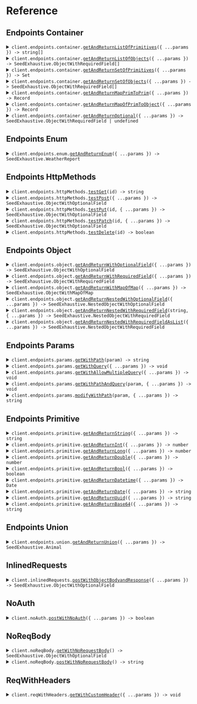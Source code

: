 # Reference
## Endpoints Container
<details><summary><code>client.endpoints.container.<a href="/src/api/resources/endpoints/resources/container/client/Client.ts">getAndReturnListOfPrimitives</a>({ ...params }) -> string[]</code></summary>
<dl>
<dd>

#### 🔌 Usage

<dl>
<dd>

<dl>
<dd>

```typescript
await client.endpoints.container.getAndReturnListOfPrimitives(["string"]);

```
</dd>
</dl>
</dd>
</dl>

#### ⚙️ Parameters

<dl>
<dd>

<dl>
<dd>

**request:** `string[]` 
    
</dd>
</dl>

<dl>
<dd>

**requestOptions:** `Container.RequestOptions` 
    
</dd>
</dl>
</dd>
</dl>


</dd>
</dl>
</details>

<details><summary><code>client.endpoints.container.<a href="/src/api/resources/endpoints/resources/container/client/Client.ts">getAndReturnListOfObjects</a>({ ...params }) -> SeedExhaustive.ObjectWithRequiredField[]</code></summary>
<dl>
<dd>

#### 🔌 Usage

<dl>
<dd>

<dl>
<dd>

```typescript
await client.endpoints.container.getAndReturnListOfObjects([{
        string: "string"
    }]);

```
</dd>
</dl>
</dd>
</dl>

#### ⚙️ Parameters

<dl>
<dd>

<dl>
<dd>

**request:** `SeedExhaustive.ObjectWithRequiredField[]` 
    
</dd>
</dl>

<dl>
<dd>

**requestOptions:** `Container.RequestOptions` 
    
</dd>
</dl>
</dd>
</dl>


</dd>
</dl>
</details>

<details><summary><code>client.endpoints.container.<a href="/src/api/resources/endpoints/resources/container/client/Client.ts">getAndReturnSetOfPrimitives</a>({ ...params }) -> Set<string></code></summary>
<dl>
<dd>

#### 🔌 Usage

<dl>
<dd>

<dl>
<dd>

```typescript
await client.endpoints.container.getAndReturnSetOfPrimitives(new Set(["string"]));

```
</dd>
</dl>
</dd>
</dl>

#### ⚙️ Parameters

<dl>
<dd>

<dl>
<dd>

**request:** `Set<string>` 
    
</dd>
</dl>

<dl>
<dd>

**requestOptions:** `Container.RequestOptions` 
    
</dd>
</dl>
</dd>
</dl>


</dd>
</dl>
</details>

<details><summary><code>client.endpoints.container.<a href="/src/api/resources/endpoints/resources/container/client/Client.ts">getAndReturnSetOfObjects</a>({ ...params }) -> SeedExhaustive.ObjectWithRequiredField[]</code></summary>
<dl>
<dd>

#### 🔌 Usage

<dl>
<dd>

<dl>
<dd>

```typescript
await client.endpoints.container.getAndReturnSetOfObjects(new Set([{
        string: "string"
    }]));

```
</dd>
</dl>
</dd>
</dl>

#### ⚙️ Parameters

<dl>
<dd>

<dl>
<dd>

**request:** `SeedExhaustive.ObjectWithRequiredField[]` 
    
</dd>
</dl>

<dl>
<dd>

**requestOptions:** `Container.RequestOptions` 
    
</dd>
</dl>
</dd>
</dl>


</dd>
</dl>
</details>

<details><summary><code>client.endpoints.container.<a href="/src/api/resources/endpoints/resources/container/client/Client.ts">getAndReturnMapPrimToPrim</a>({ ...params }) -> Record<string, string></code></summary>
<dl>
<dd>

#### 🔌 Usage

<dl>
<dd>

<dl>
<dd>

```typescript
await client.endpoints.container.getAndReturnMapPrimToPrim({
    "string": "string"
});

```
</dd>
</dl>
</dd>
</dl>

#### ⚙️ Parameters

<dl>
<dd>

<dl>
<dd>

**request:** `Record<string, string>` 
    
</dd>
</dl>

<dl>
<dd>

**requestOptions:** `Container.RequestOptions` 
    
</dd>
</dl>
</dd>
</dl>


</dd>
</dl>
</details>

<details><summary><code>client.endpoints.container.<a href="/src/api/resources/endpoints/resources/container/client/Client.ts">getAndReturnMapOfPrimToObject</a>({ ...params }) -> Record<string, SeedExhaustive.ObjectWithRequiredField></code></summary>
<dl>
<dd>

#### 🔌 Usage

<dl>
<dd>

<dl>
<dd>

```typescript
await client.endpoints.container.getAndReturnMapOfPrimToObject({
    "string": {
        string: "string"
    }
});

```
</dd>
</dl>
</dd>
</dl>

#### ⚙️ Parameters

<dl>
<dd>

<dl>
<dd>

**request:** `Record<string, SeedExhaustive.ObjectWithRequiredField>` 
    
</dd>
</dl>

<dl>
<dd>

**requestOptions:** `Container.RequestOptions` 
    
</dd>
</dl>
</dd>
</dl>


</dd>
</dl>
</details>

<details><summary><code>client.endpoints.container.<a href="/src/api/resources/endpoints/resources/container/client/Client.ts">getAndReturnOptional</a>({ ...params }) -> SeedExhaustive.ObjectWithRequiredField | undefined</code></summary>
<dl>
<dd>

#### 🔌 Usage

<dl>
<dd>

<dl>
<dd>

```typescript
await client.endpoints.container.getAndReturnOptional({
    string: "string"
});

```
</dd>
</dl>
</dd>
</dl>

#### ⚙️ Parameters

<dl>
<dd>

<dl>
<dd>

**request:** `SeedExhaustive.ObjectWithRequiredField` 
    
</dd>
</dl>

<dl>
<dd>

**requestOptions:** `Container.RequestOptions` 
    
</dd>
</dl>
</dd>
</dl>


</dd>
</dl>
</details>

## Endpoints Enum
<details><summary><code>client.endpoints.enum.<a href="/src/api/resources/endpoints/resources/enum/client/Client.ts">getAndReturnEnum</a>({ ...params }) -> SeedExhaustive.WeatherReport</code></summary>
<dl>
<dd>

#### 🔌 Usage

<dl>
<dd>

<dl>
<dd>

```typescript
await client.endpoints.enum.getAndReturnEnum(SeedExhaustive.WeatherReport.Sunny);

```
</dd>
</dl>
</dd>
</dl>

#### ⚙️ Parameters

<dl>
<dd>

<dl>
<dd>

**request:** `SeedExhaustive.WeatherReport` 
    
</dd>
</dl>

<dl>
<dd>

**requestOptions:** `Enum.RequestOptions` 
    
</dd>
</dl>
</dd>
</dl>


</dd>
</dl>
</details>

## Endpoints HttpMethods
<details><summary><code>client.endpoints.httpMethods.<a href="/src/api/resources/endpoints/resources/httpMethods/client/Client.ts">testGet</a>(id) -> string</code></summary>
<dl>
<dd>

#### 🔌 Usage

<dl>
<dd>

<dl>
<dd>

```typescript
await client.endpoints.httpMethods.testGet("string");

```
</dd>
</dl>
</dd>
</dl>

#### ⚙️ Parameters

<dl>
<dd>

<dl>
<dd>

**id:** `string` 
    
</dd>
</dl>

<dl>
<dd>

**requestOptions:** `HttpMethods.RequestOptions` 
    
</dd>
</dl>
</dd>
</dl>


</dd>
</dl>
</details>

<details><summary><code>client.endpoints.httpMethods.<a href="/src/api/resources/endpoints/resources/httpMethods/client/Client.ts">testPost</a>({ ...params }) -> SeedExhaustive.ObjectWithOptionalField</code></summary>
<dl>
<dd>

#### 🔌 Usage

<dl>
<dd>

<dl>
<dd>

```typescript
await client.endpoints.httpMethods.testPost({
    string: "string"
});

```
</dd>
</dl>
</dd>
</dl>

#### ⚙️ Parameters

<dl>
<dd>

<dl>
<dd>

**request:** `SeedExhaustive.ObjectWithRequiredField` 
    
</dd>
</dl>

<dl>
<dd>

**requestOptions:** `HttpMethods.RequestOptions` 
    
</dd>
</dl>
</dd>
</dl>


</dd>
</dl>
</details>

<details><summary><code>client.endpoints.httpMethods.<a href="/src/api/resources/endpoints/resources/httpMethods/client/Client.ts">testPut</a>(id, { ...params }) -> SeedExhaustive.ObjectWithOptionalField</code></summary>
<dl>
<dd>

#### 🔌 Usage

<dl>
<dd>

<dl>
<dd>

```typescript
await client.endpoints.httpMethods.testPut("string", {
    string: "string"
});

```
</dd>
</dl>
</dd>
</dl>

#### ⚙️ Parameters

<dl>
<dd>

<dl>
<dd>

**id:** `string` 
    
</dd>
</dl>

<dl>
<dd>

**request:** `SeedExhaustive.ObjectWithRequiredField` 
    
</dd>
</dl>

<dl>
<dd>

**requestOptions:** `HttpMethods.RequestOptions` 
    
</dd>
</dl>
</dd>
</dl>


</dd>
</dl>
</details>

<details><summary><code>client.endpoints.httpMethods.<a href="/src/api/resources/endpoints/resources/httpMethods/client/Client.ts">testPatch</a>(id, { ...params }) -> SeedExhaustive.ObjectWithOptionalField</code></summary>
<dl>
<dd>

#### 🔌 Usage

<dl>
<dd>

<dl>
<dd>

```typescript
await client.endpoints.httpMethods.testPatch("string", {
    string: "string",
    integer: 1,
    long: 1000000,
    double: 1.1,
    bool: true,
    datetime: new Date("2024-01-15T09:30:00.000Z"),
    date: "2023-01-15",
    uuid: "d5e9c84f-c2b2-4bf4-b4b0-7ffd7a9ffc32",
    base64: "SGVsbG8gd29ybGQh",
    list: ["string"],
    set: new Set(["string"]),
    map: {
        1: "string"
    },
    bigint: "123456789123456789"
});

```
</dd>
</dl>
</dd>
</dl>

#### ⚙️ Parameters

<dl>
<dd>

<dl>
<dd>

**id:** `string` 
    
</dd>
</dl>

<dl>
<dd>

**request:** `SeedExhaustive.ObjectWithOptionalField` 
    
</dd>
</dl>

<dl>
<dd>

**requestOptions:** `HttpMethods.RequestOptions` 
    
</dd>
</dl>
</dd>
</dl>


</dd>
</dl>
</details>

<details><summary><code>client.endpoints.httpMethods.<a href="/src/api/resources/endpoints/resources/httpMethods/client/Client.ts">testDelete</a>(id) -> boolean</code></summary>
<dl>
<dd>

#### 🔌 Usage

<dl>
<dd>

<dl>
<dd>

```typescript
await client.endpoints.httpMethods.testDelete("string");

```
</dd>
</dl>
</dd>
</dl>

#### ⚙️ Parameters

<dl>
<dd>

<dl>
<dd>

**id:** `string` 
    
</dd>
</dl>

<dl>
<dd>

**requestOptions:** `HttpMethods.RequestOptions` 
    
</dd>
</dl>
</dd>
</dl>


</dd>
</dl>
</details>

## Endpoints Object
<details><summary><code>client.endpoints.object.<a href="/src/api/resources/endpoints/resources/object/client/Client.ts">getAndReturnWithOptionalField</a>({ ...params }) -> SeedExhaustive.ObjectWithOptionalField</code></summary>
<dl>
<dd>

#### 🔌 Usage

<dl>
<dd>

<dl>
<dd>

```typescript
await client.endpoints.object.getAndReturnWithOptionalField({
    string: "string",
    integer: 1,
    long: 1000000,
    double: 1.1,
    bool: true,
    datetime: new Date("2024-01-15T09:30:00.000Z"),
    date: "2023-01-15",
    uuid: "d5e9c84f-c2b2-4bf4-b4b0-7ffd7a9ffc32",
    base64: "SGVsbG8gd29ybGQh",
    list: ["string"],
    set: new Set(["string"]),
    map: {
        1: "string"
    },
    bigint: "123456789123456789"
});

```
</dd>
</dl>
</dd>
</dl>

#### ⚙️ Parameters

<dl>
<dd>

<dl>
<dd>

**request:** `SeedExhaustive.ObjectWithOptionalField` 
    
</dd>
</dl>

<dl>
<dd>

**requestOptions:** `Object_.RequestOptions` 
    
</dd>
</dl>
</dd>
</dl>


</dd>
</dl>
</details>

<details><summary><code>client.endpoints.object.<a href="/src/api/resources/endpoints/resources/object/client/Client.ts">getAndReturnWithRequiredField</a>({ ...params }) -> SeedExhaustive.ObjectWithRequiredField</code></summary>
<dl>
<dd>

#### 🔌 Usage

<dl>
<dd>

<dl>
<dd>

```typescript
await client.endpoints.object.getAndReturnWithRequiredField({
    string: "string"
});

```
</dd>
</dl>
</dd>
</dl>

#### ⚙️ Parameters

<dl>
<dd>

<dl>
<dd>

**request:** `SeedExhaustive.ObjectWithRequiredField` 
    
</dd>
</dl>

<dl>
<dd>

**requestOptions:** `Object_.RequestOptions` 
    
</dd>
</dl>
</dd>
</dl>


</dd>
</dl>
</details>

<details><summary><code>client.endpoints.object.<a href="/src/api/resources/endpoints/resources/object/client/Client.ts">getAndReturnWithMapOfMap</a>({ ...params }) -> SeedExhaustive.ObjectWithMapOfMap</code></summary>
<dl>
<dd>

#### 🔌 Usage

<dl>
<dd>

<dl>
<dd>

```typescript
await client.endpoints.object.getAndReturnWithMapOfMap({
    map: {
        "string": {
            "string": "string"
        }
    }
});

```
</dd>
</dl>
</dd>
</dl>

#### ⚙️ Parameters

<dl>
<dd>

<dl>
<dd>

**request:** `SeedExhaustive.ObjectWithMapOfMap` 
    
</dd>
</dl>

<dl>
<dd>

**requestOptions:** `Object_.RequestOptions` 
    
</dd>
</dl>
</dd>
</dl>


</dd>
</dl>
</details>

<details><summary><code>client.endpoints.object.<a href="/src/api/resources/endpoints/resources/object/client/Client.ts">getAndReturnNestedWithOptionalField</a>({ ...params }) -> SeedExhaustive.NestedObjectWithOptionalField</code></summary>
<dl>
<dd>

#### 🔌 Usage

<dl>
<dd>

<dl>
<dd>

```typescript
await client.endpoints.object.getAndReturnNestedWithOptionalField({
    string: "string",
    NestedObject: {
        string: "string",
        integer: 1,
        long: 1000000,
        double: 1.1,
        bool: true,
        datetime: new Date("2024-01-15T09:30:00.000Z"),
        date: "2023-01-15",
        uuid: "d5e9c84f-c2b2-4bf4-b4b0-7ffd7a9ffc32",
        base64: "SGVsbG8gd29ybGQh",
        list: ["string"],
        set: new Set(["string"]),
        map: {
            1: "string"
        },
        bigint: "123456789123456789"
    }
});

```
</dd>
</dl>
</dd>
</dl>

#### ⚙️ Parameters

<dl>
<dd>

<dl>
<dd>

**request:** `SeedExhaustive.NestedObjectWithOptionalField` 
    
</dd>
</dl>

<dl>
<dd>

**requestOptions:** `Object_.RequestOptions` 
    
</dd>
</dl>
</dd>
</dl>


</dd>
</dl>
</details>

<details><summary><code>client.endpoints.object.<a href="/src/api/resources/endpoints/resources/object/client/Client.ts">getAndReturnNestedWithRequiredField</a>(string, { ...params }) -> SeedExhaustive.NestedObjectWithRequiredField</code></summary>
<dl>
<dd>

#### 🔌 Usage

<dl>
<dd>

<dl>
<dd>

```typescript
await client.endpoints.object.getAndReturnNestedWithRequiredField("string", {
    string: "string",
    NestedObject: {
        string: "string",
        integer: 1,
        long: 1000000,
        double: 1.1,
        bool: true,
        datetime: new Date("2024-01-15T09:30:00.000Z"),
        date: "2023-01-15",
        uuid: "d5e9c84f-c2b2-4bf4-b4b0-7ffd7a9ffc32",
        base64: "SGVsbG8gd29ybGQh",
        list: ["string"],
        set: new Set(["string"]),
        map: {
            1: "string"
        },
        bigint: "123456789123456789"
    }
});

```
</dd>
</dl>
</dd>
</dl>

#### ⚙️ Parameters

<dl>
<dd>

<dl>
<dd>

**string:** `string` 
    
</dd>
</dl>

<dl>
<dd>

**request:** `SeedExhaustive.NestedObjectWithRequiredField` 
    
</dd>
</dl>

<dl>
<dd>

**requestOptions:** `Object_.RequestOptions` 
    
</dd>
</dl>
</dd>
</dl>


</dd>
</dl>
</details>

<details><summary><code>client.endpoints.object.<a href="/src/api/resources/endpoints/resources/object/client/Client.ts">getAndReturnNestedWithRequiredFieldAsList</a>({ ...params }) -> SeedExhaustive.NestedObjectWithRequiredField</code></summary>
<dl>
<dd>

#### 🔌 Usage

<dl>
<dd>

<dl>
<dd>

```typescript
await client.endpoints.object.getAndReturnNestedWithRequiredFieldAsList([{
        string: "string",
        NestedObject: {
            string: "string",
            integer: 1,
            long: 1000000,
            double: 1.1,
            bool: true,
            datetime: new Date("2024-01-15T09:30:00.000Z"),
            date: "2023-01-15",
            uuid: "d5e9c84f-c2b2-4bf4-b4b0-7ffd7a9ffc32",
            base64: "SGVsbG8gd29ybGQh",
            list: ["string"],
            set: new Set(["string"]),
            map: {
                1: "string"
            },
            bigint: "123456789123456789"
        }
    }]);

```
</dd>
</dl>
</dd>
</dl>

#### ⚙️ Parameters

<dl>
<dd>

<dl>
<dd>

**request:** `SeedExhaustive.NestedObjectWithRequiredField[]` 
    
</dd>
</dl>

<dl>
<dd>

**requestOptions:** `Object_.RequestOptions` 
    
</dd>
</dl>
</dd>
</dl>


</dd>
</dl>
</details>

## Endpoints Params
<details><summary><code>client.endpoints.params.<a href="/src/api/resources/endpoints/resources/params/client/Client.ts">getWithPath</a>(param) -> string</code></summary>
<dl>
<dd>

#### 📝 Description

<dl>
<dd>

<dl>
<dd>

GET with path param
</dd>
</dl>
</dd>
</dl>

#### 🔌 Usage

<dl>
<dd>

<dl>
<dd>

```typescript
await client.endpoints.params.getWithPath("string");

```
</dd>
</dl>
</dd>
</dl>

#### ⚙️ Parameters

<dl>
<dd>

<dl>
<dd>

**param:** `string` 
    
</dd>
</dl>

<dl>
<dd>

**requestOptions:** `Params.RequestOptions` 
    
</dd>
</dl>
</dd>
</dl>


</dd>
</dl>
</details>

<details><summary><code>client.endpoints.params.<a href="/src/api/resources/endpoints/resources/params/client/Client.ts">getWithQuery</a>({ ...params }) -> void</code></summary>
<dl>
<dd>

#### 📝 Description

<dl>
<dd>

<dl>
<dd>

GET with query param
</dd>
</dl>
</dd>
</dl>

#### 🔌 Usage

<dl>
<dd>

<dl>
<dd>

```typescript
await client.endpoints.params.getWithQuery({
    query: "string",
    number: 1
});

```
</dd>
</dl>
</dd>
</dl>

#### ⚙️ Parameters

<dl>
<dd>

<dl>
<dd>

**request:** `SeedExhaustive.endpoints.GetWithQuery` 
    
</dd>
</dl>

<dl>
<dd>

**requestOptions:** `Params.RequestOptions` 
    
</dd>
</dl>
</dd>
</dl>


</dd>
</dl>
</details>

<details><summary><code>client.endpoints.params.<a href="/src/api/resources/endpoints/resources/params/client/Client.ts">getWithAllowMultipleQuery</a>({ ...params }) -> void</code></summary>
<dl>
<dd>

#### 📝 Description

<dl>
<dd>

<dl>
<dd>

GET with multiple of same query param
</dd>
</dl>
</dd>
</dl>

#### 🔌 Usage

<dl>
<dd>

<dl>
<dd>

```typescript
await client.endpoints.params.getWithAllowMultipleQuery({
    query: "string",
    numer: 1
});

```
</dd>
</dl>
</dd>
</dl>

#### ⚙️ Parameters

<dl>
<dd>

<dl>
<dd>

**request:** `SeedExhaustive.endpoints.GetWithMultipleQuery` 
    
</dd>
</dl>

<dl>
<dd>

**requestOptions:** `Params.RequestOptions` 
    
</dd>
</dl>
</dd>
</dl>


</dd>
</dl>
</details>

<details><summary><code>client.endpoints.params.<a href="/src/api/resources/endpoints/resources/params/client/Client.ts">getWithPathAndQuery</a>(param, { ...params }) -> void</code></summary>
<dl>
<dd>

#### 📝 Description

<dl>
<dd>

<dl>
<dd>

GET with path and query params
</dd>
</dl>
</dd>
</dl>

#### 🔌 Usage

<dl>
<dd>

<dl>
<dd>

```typescript
await client.endpoints.params.getWithPathAndQuery("string", {
    query: "string"
});

```
</dd>
</dl>
</dd>
</dl>

#### ⚙️ Parameters

<dl>
<dd>

<dl>
<dd>

**param:** `string` 
    
</dd>
</dl>

<dl>
<dd>

**request:** `SeedExhaustive.endpoints.GetWithPathAndQuery` 
    
</dd>
</dl>

<dl>
<dd>

**requestOptions:** `Params.RequestOptions` 
    
</dd>
</dl>
</dd>
</dl>


</dd>
</dl>
</details>

<details><summary><code>client.endpoints.params.<a href="/src/api/resources/endpoints/resources/params/client/Client.ts">modifyWithPath</a>(param, { ...params }) -> string</code></summary>
<dl>
<dd>

#### 📝 Description

<dl>
<dd>

<dl>
<dd>

PUT to update with path param
</dd>
</dl>
</dd>
</dl>

#### 🔌 Usage

<dl>
<dd>

<dl>
<dd>

```typescript
await client.endpoints.params.modifyWithPath("string", "string");

```
</dd>
</dl>
</dd>
</dl>

#### ⚙️ Parameters

<dl>
<dd>

<dl>
<dd>

**param:** `string` 
    
</dd>
</dl>

<dl>
<dd>

**request:** `string` 
    
</dd>
</dl>

<dl>
<dd>

**requestOptions:** `Params.RequestOptions` 
    
</dd>
</dl>
</dd>
</dl>


</dd>
</dl>
</details>

## Endpoints Primitive
<details><summary><code>client.endpoints.primitive.<a href="/src/api/resources/endpoints/resources/primitive/client/Client.ts">getAndReturnString</a>({ ...params }) -> string</code></summary>
<dl>
<dd>

#### 🔌 Usage

<dl>
<dd>

<dl>
<dd>

```typescript
await client.endpoints.primitive.getAndReturnString("string");

```
</dd>
</dl>
</dd>
</dl>

#### ⚙️ Parameters

<dl>
<dd>

<dl>
<dd>

**request:** `string` 
    
</dd>
</dl>

<dl>
<dd>

**requestOptions:** `Primitive.RequestOptions` 
    
</dd>
</dl>
</dd>
</dl>


</dd>
</dl>
</details>

<details><summary><code>client.endpoints.primitive.<a href="/src/api/resources/endpoints/resources/primitive/client/Client.ts">getAndReturnInt</a>({ ...params }) -> number</code></summary>
<dl>
<dd>

#### 🔌 Usage

<dl>
<dd>

<dl>
<dd>

```typescript
await client.endpoints.primitive.getAndReturnInt(1);

```
</dd>
</dl>
</dd>
</dl>

#### ⚙️ Parameters

<dl>
<dd>

<dl>
<dd>

**request:** `number` 
    
</dd>
</dl>

<dl>
<dd>

**requestOptions:** `Primitive.RequestOptions` 
    
</dd>
</dl>
</dd>
</dl>


</dd>
</dl>
</details>

<details><summary><code>client.endpoints.primitive.<a href="/src/api/resources/endpoints/resources/primitive/client/Client.ts">getAndReturnLong</a>({ ...params }) -> number</code></summary>
<dl>
<dd>

#### 🔌 Usage

<dl>
<dd>

<dl>
<dd>

```typescript
await client.endpoints.primitive.getAndReturnLong(1000000);

```
</dd>
</dl>
</dd>
</dl>

#### ⚙️ Parameters

<dl>
<dd>

<dl>
<dd>

**request:** `number` 
    
</dd>
</dl>

<dl>
<dd>

**requestOptions:** `Primitive.RequestOptions` 
    
</dd>
</dl>
</dd>
</dl>


</dd>
</dl>
</details>

<details><summary><code>client.endpoints.primitive.<a href="/src/api/resources/endpoints/resources/primitive/client/Client.ts">getAndReturnDouble</a>({ ...params }) -> number</code></summary>
<dl>
<dd>

#### 🔌 Usage

<dl>
<dd>

<dl>
<dd>

```typescript
await client.endpoints.primitive.getAndReturnDouble(1.1);

```
</dd>
</dl>
</dd>
</dl>

#### ⚙️ Parameters

<dl>
<dd>

<dl>
<dd>

**request:** `number` 
    
</dd>
</dl>

<dl>
<dd>

**requestOptions:** `Primitive.RequestOptions` 
    
</dd>
</dl>
</dd>
</dl>


</dd>
</dl>
</details>

<details><summary><code>client.endpoints.primitive.<a href="/src/api/resources/endpoints/resources/primitive/client/Client.ts">getAndReturnBool</a>({ ...params }) -> boolean</code></summary>
<dl>
<dd>

#### 🔌 Usage

<dl>
<dd>

<dl>
<dd>

```typescript
await client.endpoints.primitive.getAndReturnBool(true);

```
</dd>
</dl>
</dd>
</dl>

#### ⚙️ Parameters

<dl>
<dd>

<dl>
<dd>

**request:** `boolean` 
    
</dd>
</dl>

<dl>
<dd>

**requestOptions:** `Primitive.RequestOptions` 
    
</dd>
</dl>
</dd>
</dl>


</dd>
</dl>
</details>

<details><summary><code>client.endpoints.primitive.<a href="/src/api/resources/endpoints/resources/primitive/client/Client.ts">getAndReturnDatetime</a>({ ...params }) -> Date</code></summary>
<dl>
<dd>

#### 🔌 Usage

<dl>
<dd>

<dl>
<dd>

```typescript
await client.endpoints.primitive.getAndReturnDatetime(new Date("2024-01-15T09:30:00.000Z"));

```
</dd>
</dl>
</dd>
</dl>

#### ⚙️ Parameters

<dl>
<dd>

<dl>
<dd>

**request:** `Date` 
    
</dd>
</dl>

<dl>
<dd>

**requestOptions:** `Primitive.RequestOptions` 
    
</dd>
</dl>
</dd>
</dl>


</dd>
</dl>
</details>

<details><summary><code>client.endpoints.primitive.<a href="/src/api/resources/endpoints/resources/primitive/client/Client.ts">getAndReturnDate</a>({ ...params }) -> string</code></summary>
<dl>
<dd>

#### 🔌 Usage

<dl>
<dd>

<dl>
<dd>

```typescript
await client.endpoints.primitive.getAndReturnDate("2023-01-15");

```
</dd>
</dl>
</dd>
</dl>

#### ⚙️ Parameters

<dl>
<dd>

<dl>
<dd>

**request:** `string` 
    
</dd>
</dl>

<dl>
<dd>

**requestOptions:** `Primitive.RequestOptions` 
    
</dd>
</dl>
</dd>
</dl>


</dd>
</dl>
</details>

<details><summary><code>client.endpoints.primitive.<a href="/src/api/resources/endpoints/resources/primitive/client/Client.ts">getAndReturnUuid</a>({ ...params }) -> string</code></summary>
<dl>
<dd>

#### 🔌 Usage

<dl>
<dd>

<dl>
<dd>

```typescript
await client.endpoints.primitive.getAndReturnUuid("d5e9c84f-c2b2-4bf4-b4b0-7ffd7a9ffc32");

```
</dd>
</dl>
</dd>
</dl>

#### ⚙️ Parameters

<dl>
<dd>

<dl>
<dd>

**request:** `string` 
    
</dd>
</dl>

<dl>
<dd>

**requestOptions:** `Primitive.RequestOptions` 
    
</dd>
</dl>
</dd>
</dl>


</dd>
</dl>
</details>

<details><summary><code>client.endpoints.primitive.<a href="/src/api/resources/endpoints/resources/primitive/client/Client.ts">getAndReturnBase64</a>({ ...params }) -> string</code></summary>
<dl>
<dd>

#### 🔌 Usage

<dl>
<dd>

<dl>
<dd>

```typescript
await client.endpoints.primitive.getAndReturnBase64("SGVsbG8gd29ybGQh");

```
</dd>
</dl>
</dd>
</dl>

#### ⚙️ Parameters

<dl>
<dd>

<dl>
<dd>

**request:** `string` 
    
</dd>
</dl>

<dl>
<dd>

**requestOptions:** `Primitive.RequestOptions` 
    
</dd>
</dl>
</dd>
</dl>


</dd>
</dl>
</details>

## Endpoints Union
<details><summary><code>client.endpoints.union.<a href="/src/api/resources/endpoints/resources/union/client/Client.ts">getAndReturnUnion</a>({ ...params }) -> SeedExhaustive.Animal</code></summary>
<dl>
<dd>

#### 🔌 Usage

<dl>
<dd>

<dl>
<dd>

```typescript
await client.endpoints.union.getAndReturnUnion({
    animal: "dog",
    name: "string",
    likesToWoof: true
});

```
</dd>
</dl>
</dd>
</dl>

#### ⚙️ Parameters

<dl>
<dd>

<dl>
<dd>

**request:** `SeedExhaustive.Animal` 
    
</dd>
</dl>

<dl>
<dd>

**requestOptions:** `Union.RequestOptions` 
    
</dd>
</dl>
</dd>
</dl>


</dd>
</dl>
</details>

## InlinedRequests
<details><summary><code>client.inlinedRequests.<a href="/src/api/resources/inlinedRequests/client/Client.ts">postWithObjectBodyandResponse</a>({ ...params }) -> SeedExhaustive.ObjectWithOptionalField</code></summary>
<dl>
<dd>

#### 📝 Description

<dl>
<dd>

<dl>
<dd>

POST with custom object in request body, response is an object
</dd>
</dl>
</dd>
</dl>

#### 🔌 Usage

<dl>
<dd>

<dl>
<dd>

```typescript
await client.inlinedRequests.postWithObjectBodyandResponse({
    string: "string",
    integer: 1,
    NestedObject: {
        string: "string",
        integer: 1,
        long: 1000000,
        double: 1.1,
        bool: true,
        datetime: new Date("2024-01-15T09:30:00.000Z"),
        date: "2023-01-15",
        uuid: "d5e9c84f-c2b2-4bf4-b4b0-7ffd7a9ffc32",
        base64: "SGVsbG8gd29ybGQh",
        list: ["string"],
        set: new Set(["string"]),
        map: {
            1: "string"
        },
        bigint: "123456789123456789"
    }
});

```
</dd>
</dl>
</dd>
</dl>

#### ⚙️ Parameters

<dl>
<dd>

<dl>
<dd>

**request:** `SeedExhaustive.PostWithObjectBody` 
    
</dd>
</dl>

<dl>
<dd>

**requestOptions:** `InlinedRequests.RequestOptions` 
    
</dd>
</dl>
</dd>
</dl>


</dd>
</dl>
</details>

## NoAuth
<details><summary><code>client.noAuth.<a href="/src/api/resources/noAuth/client/Client.ts">postWithNoAuth</a>({ ...params }) -> boolean</code></summary>
<dl>
<dd>

#### 📝 Description

<dl>
<dd>

<dl>
<dd>

POST request with no auth
</dd>
</dl>
</dd>
</dl>

#### 🔌 Usage

<dl>
<dd>

<dl>
<dd>

```typescript
await client.noAuth.postWithNoAuth({
    "key": "value"
});

```
</dd>
</dl>
</dd>
</dl>

#### ⚙️ Parameters

<dl>
<dd>

<dl>
<dd>

**request:** `unknown` 
    
</dd>
</dl>

<dl>
<dd>

**requestOptions:** `NoAuth.RequestOptions` 
    
</dd>
</dl>
</dd>
</dl>


</dd>
</dl>
</details>

## NoReqBody
<details><summary><code>client.noReqBody.<a href="/src/api/resources/noReqBody/client/Client.ts">getWithNoRequestBody</a>() -> SeedExhaustive.ObjectWithOptionalField</code></summary>
<dl>
<dd>

#### 🔌 Usage

<dl>
<dd>

<dl>
<dd>

```typescript
await client.noReqBody.getWithNoRequestBody();

```
</dd>
</dl>
</dd>
</dl>

#### ⚙️ Parameters

<dl>
<dd>

<dl>
<dd>

**requestOptions:** `NoReqBody.RequestOptions` 
    
</dd>
</dl>
</dd>
</dl>


</dd>
</dl>
</details>

<details><summary><code>client.noReqBody.<a href="/src/api/resources/noReqBody/client/Client.ts">postWithNoRequestBody</a>() -> string</code></summary>
<dl>
<dd>

#### 🔌 Usage

<dl>
<dd>

<dl>
<dd>

```typescript
await client.noReqBody.postWithNoRequestBody();

```
</dd>
</dl>
</dd>
</dl>

#### ⚙️ Parameters

<dl>
<dd>

<dl>
<dd>

**requestOptions:** `NoReqBody.RequestOptions` 
    
</dd>
</dl>
</dd>
</dl>


</dd>
</dl>
</details>

## ReqWithHeaders
<details><summary><code>client.reqWithHeaders.<a href="/src/api/resources/reqWithHeaders/client/Client.ts">getWithCustomHeader</a>({ ...params }) -> void</code></summary>
<dl>
<dd>

#### 🔌 Usage

<dl>
<dd>

<dl>
<dd>

```typescript
await client.reqWithHeaders.getWithCustomHeader({
    "X-TEST-SERVICE-HEADER": "string",
    "X-TEST-ENDPOINT-HEADER": "string",
    body: "string"
});

```
</dd>
</dl>
</dd>
</dl>

#### ⚙️ Parameters

<dl>
<dd>

<dl>
<dd>

**request:** `SeedExhaustive.ReqWithHeaders` 
    
</dd>
</dl>

<dl>
<dd>

**requestOptions:** `ReqWithHeaders.RequestOptions` 
    
</dd>
</dl>
</dd>
</dl>


</dd>
</dl>
</details>
